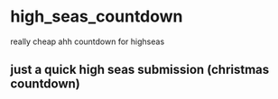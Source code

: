 # high_seas_countdown
really cheap ahh countdown for highseas
## just a quick high seas submission (christmas countdown)
